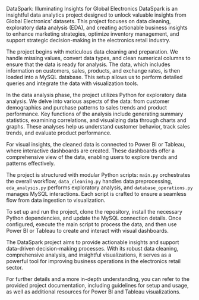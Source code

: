DataSpark: Illuminating Insights for Global Electronics
DataSpark is an insightful data analytics project designed to unlock valuable insights from Global Electronics’ datasets. This project focuses on data cleaning, exploratory data analysis (EDA), and creating actionable business insights to enhance marketing strategies, optimize inventory management, and support strategic decision-making in the electronics retail industry.

The project begins with meticulous data cleaning and preparation. We handle missing values, convert data types, and clean numerical columns to ensure that the data is ready for analysis. The data, which includes information on customers, sales, products, and exchange rates, is then loaded into a MySQL database. This setup allows us to perform detailed queries and integrate the data with visualization tools.

In the data analysis phase, the project utilizes Python for exploratory data analysis. We delve into various aspects of the data: from customer demographics and purchase patterns to sales trends and product performance. Key functions of the analysis include generating summary statistics, examining correlations, and visualizing data through charts and graphs. These analyses help us understand customer behavior, track sales trends, and evaluate product performance.

For visual insights, the cleaned data is connected to Power BI or Tableau, where interactive dashboards are created. These dashboards offer a comprehensive view of the data, enabling users to explore trends and patterns effectively.

The project is structured with modular Python scripts: `main.py` orchestrates the overall workflow, `data_cleaning.py` handles data preprocessing, `eda_analysis.py` performs exploratory analysis, and `database_operations.py` manages MySQL interactions. Each script is crafted to ensure a seamless flow from data ingestion to visualization.

To set up and run the project, clone the repository, install the necessary Python dependencies, and update the MySQL connection details. Once configured, execute the main script to process the data, and then use Power BI or Tableau to create and interact with visual dashboards.

The DataSpark project aims to provide actionable insights and support data-driven decision-making processes. With its robust data cleaning, comprehensive analysis, and insightful visualizations, it serves as a powerful tool for improving business operations in the electronics retail sector.

For further details and a more in-depth understanding, you can refer to the provided project documentation, including guidelines for setup and usage, as well as additional resources for Power BI and Tableau visualizations.

